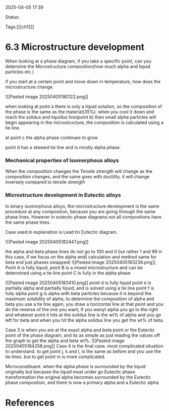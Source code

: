 2025-04-05 17:39

Status:

Tags:[[[ch12]]

# 6.3 Microstructure development

When looking at a phase diagram, if you take a specific point, can you determine the Microstructure composition(how much alpha and liquid particles etc.)

if you start at a certain point and move down in temperature, how does the microstructure change.

![[Pasted image 20250405180122.png]]

when looking at point a there is only a liquid solution, so the composition of the phase is the same as the material(35%).
when you cool it down and reach the solidus and liquidus line(point b) then small alpha particles will begin appearing in the microstructure, the composition is calculated using a tie line.

at point c the alpha phase continues to grow

point d has a skewed tie line and is mostly alpha phase.

### Mechanical properties of Isomorphous alloys

When the composition changes the Tensile strength will change as the composition changes, and the same goes with ductility. it will change inversely compared to tensile strength

### Microstructure development in Eutectic alloys
In binary isomorphous alloys, the microstructure development is the same procedure at any composition, because you are going through the same phase lines. However in eutectic phase diagrams not all compositions have the same phase lines.

Case used in explanation is Lead tin Eutectic diagram.

![[Pasted image 20250405182447.png]]

the alpha and beta phase lines do not go to 100 and 0 but rather 1 and 99 in this case, if we focus on the alpha end( calculation and method same for beta end just phases swapped)
![[Pasted image 20250405183239.png]]
Point A is fully liquid,
point B is a mixed microstructure and can be determined using a tie line
point C is fully in the alpha phase

![[Pasted image 20250405183410.png]]
point d is fully liquid
point e is partially alpha and partially liquid, and is solved using a tie line
point f is fully alpha 
point g is alpha with beta particles because it is beyond the maximum solubility of alpha, to determine the composition of alpha and beta you use a tie line again, you draw a horizontal line at that point and you do the reverse of the one you want, if you wanyt alpha you go to the right and whatever point it hits at the solidus line is the wt% of alpha and you go left for beta and when you hit the alpha solidus line you get the wt% of beta.

Case 3 is when you are at the exact alpha and beta point or the Eutectic point of the phase diagram, and its as simple as just reading the values off the graph to get the alpha and beta wt%.
![[Pasted image 20250405184258.png]]
Case 4 is the final case.
most complicated situation to understand.
to get point j, k and l, is the same as before and you use the tie lines.
but to get point m is more complicated.

Microconstituent. when the alpha phase is surrounded by the liquid originally but because the liquid must under go Eutectic phase transformation the original alpha becomes surrounded by the Eutectic phase composition, and there is now a primary alpha and a Eutectic alpha


# References
